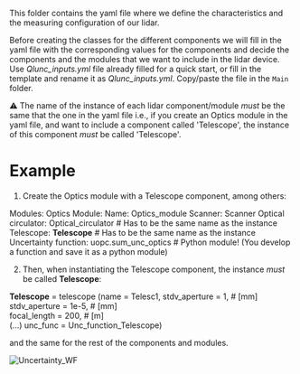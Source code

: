 This folder contains the yaml file where we define the characteristics and the measuring configuration of our lidar.

Before creating the classes for the different components we will fill in the yaml file with the corresponding values for the components and decide the components and the modules that we want to include in the lidar device. 
Use *Qlunc_inputs.yml* file already filled for a quick start, or fill in the template and rename it as *Qlunc_inputs.yml*. Copy/paste the file in the `Main` folder.

:warning:  The name of the instance of each lidar component/module *must* be the same that the one in the yaml file i.e., if you create an Optics module in the yaml file, and want to include a component called 'Telescope',  the instance of this component *must* be called 'Telescope'.

# Example

1) Create the Optics module with a Telescope component, among others:

Modules:
  Optics Module:
    Name: Optics_module
    Scanner: Scanner
    Optical circulator: Optical_circulator # Has to be the same name as the instance
    Telescope: **Telescope**               # Has to be the same name as the instance
    Uncertainty function: uopc.sum_unc_optics # Python module! (You develop a function and save it as a python module)
    
2) Then, when instantiating the Telescope component, the instance *must* be called **Telescope**:

**Telescope** = telescope (name           = Telesc1,
                           stdv_aperture  = 1,       # [mm]
                           stdv_aperture  = 1e-5,    # [mm]                       
                           focal_length   = 200,      # [m]                      
                           (...)
                           unc_func       = Unc_function_Telescope)

and the same for the rest of the components and modules.
    
![Uncertainty_WF](https://github.com/SWE-UniStuttgart/Qlunc/blob/main/Pictures_repo_/FlowChartUnc.JPG)
